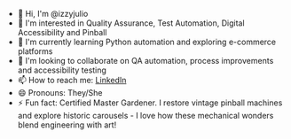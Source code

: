 - 👋 Hi, I'm @izzyjulio
- 👀 I'm interested in Quality Assurance, Test Automation, Digital Accessibility and Pinball
- 🌱 I'm currently learning Python automation and exploring e-commerce platforms
- 💞️ I'm looking to collaborate on QA automation, process improvements and accessibility testing
- 📫 How to reach me: [LinkedIn](https://www.linkedin.com/in/isabeljulio/)
- 😄 Pronouns: They/She
- ⚡ Fun fact: Certified Master Gardener. I restore vintage pinball machines and explore historic carousels - I love how these mechanical wonders blend engineering with art!

<!---
izzyjulio/izzyjulio is a ✨ special ✨ repository because its `README.md` (this file) appears on your GitHub profile.
You can click the Preview link to take a look at your changes.
--->
